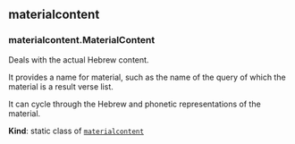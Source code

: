 <a name="module_materialcontent"></a>

## materialcontent
<a name="module_materialcontent.MaterialContent"></a>

### materialcontent.MaterialContent
Deals with the actual Hebrew content.

It provides a name for material,
such as the name of the query of which the material
is a result verse list.

It can cycle through the Hebrew and phonetic
representations of the material.

**Kind**: static class of [<code>materialcontent</code>](#module_materialcontent)  
